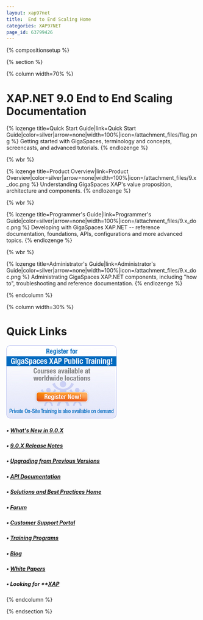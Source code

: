 ```yaml
---
layout: xap97net
title:  End to End Scaling Home
categories: XAP97NET
page_id: 63799426
---
```


{% compositionsetup %}

{% section %}

{% column width=70% %}

# XAP.NET 9.0 End to End Scaling Documentation

{% lozenge title=Quick Start Guide|link=Quick Start Guide|color=silver|arrow=none|width=100%|icon=/attachment_files/flag.png %}
Getting started with GigaSpaces, terminology and concepts, screencasts, and advanced tutorials.
{% endlozenge %}

{% wbr %}

{% lozenge title=Product Overview|link=Product Overview|color=silver|arrow=none|width=100%|icon=/attachment_files/9.x_doc.png %}
Understanding GigaSpaces XAP's value proposition, architecture and components.
{% endlozenge %}

{% wbr %}

{% lozenge title=Programmer's Guide|link=Programmer's Guide|color=silver|arrow=none|width=100%|icon=/attachment_files/9.x_doc.png %}
Developing with GigaSpaces XAP.NET -- reference documentation, foundations, APIs, configurations and more advanced topics.
{% endlozenge %}

{% wbr %}

{% lozenge title=Administrator's Guide|link=Administrator's Guide|color=silver|arrow=none|width=100%|icon=/attachment_files/9.x_doc.png %}
Administrating GigaSpaces XAP.NET components, including "how to", troubleshooting and reference documentation.
{% endlozenge %}

{% endcolumn %}

{% column width=30% %}

# Quick Links

[![training_banner.png](/attachment_files/training_banner.png)](http://www.gigaspaces.com/content/gigaspaces-training)

##### &bull; [What's New in 9.0.X](http://wiki.gigaspaces.com/wiki/display/RN/What's+New+in+GigaSpaces+9.0.X)

##### &bull; [9.0.X Release Notes](http://wiki.gigaspaces.com/wiki/display/RN/GigaSpaces+XAP+9.0.X+Release+Notes)

##### &bull; [Upgrading from Previous Versions](http://wiki.gigaspaces.com/wiki/display/RN/Upgrading+to+9.0.X)

##### &bull; [API Documentation](http://wiki.gigaspaces.com/wiki/display/API/API+Documentation+Portal)

##### &bull; [Solutions and Best Practices Home](/sbp/index.html)

##### &bull; [Forum](http://forum.openspaces.org/forum.jspa?forumID=175)

##### &bull; [Customer Support Portal](http://www.gigaspaces.com/supportcenter)

##### &bull; [Training Programs](http://www.gigaspaces.com/content/gigaspaces-training)

##### &bull; [Blog](http://blog.gigaspaces.com/)

##### &bull; [White Papers](http://www.gigaspaces.com/os_papers.html)

##### &bull; Looking for **[XAP]({%latestjavaurl%}/index.html)

{% endcolumn %}

{% endsection %}
